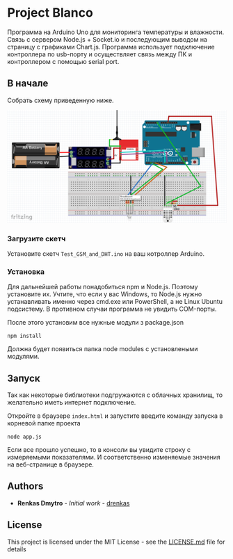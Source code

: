 # Project Blanco

Программа на Arduino Uno для мониторинга температуры и влажности. Связь с сервером Node.js + Socket.io и последующим выводом на страницу с графиками Chart.js. Программа использует подключение контроллера по usb-порту и осуществляет связь между ПК и контроллером с помощью serial port.

## В начале

Собрать схему приведенную ниже.

![Схема подключения](https://github.com/drenkas/Project-Blanco-arduino-sim800l-DHT11-node.js/raw/master/image/image.png)

### Загрузите скетч

Установите скетч `Test_GSM_and_DHT.ino` на ваш котроллер Arduino.


### Установка

Для дальнейшей работы понадобиться npm и Node.js. Поэтому установите их.
Учтите, что если у вас Windows, то Node.js нужно устанавливать именно через cmd.exe или PowerShell, а не Linux Ubuntu подсистему. В противном случаи программа не увидить COM-порты.

После этого установим все нужные модули з package.json

```
npm install
```

Должна будет появиться папка node modules с установлеными модулями.


## Запуск

Так как некоторые библиотеки подгружаются с облачных хранилищ, то желательно иметь интернет подключение.

Откройте в браузере `index.html` и запустите введите команду запуска в корневой папке проекта

```
node app.js
```

Если все прошло успешно, то в консоли вы увидите строку с измеряемыми показателями. И соответственно изменяемые значения на веб-странице в браузере.


## Authors

* **Renkas Dmytro** - *Initial work* - [drenkas](https://github.com/drenkas)



## License

This project is licensed under the MIT License - see the [LICENSE.md](LICENSE.md) file for details


